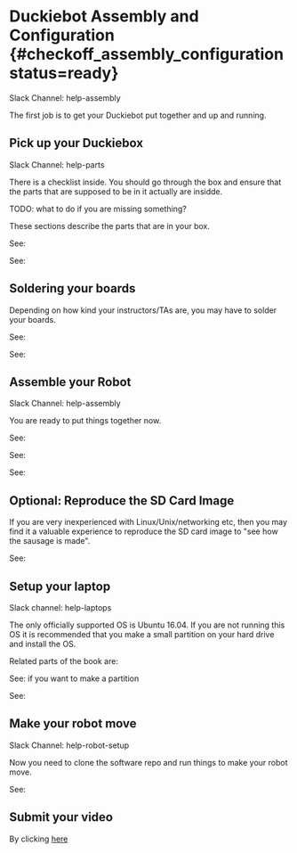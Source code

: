 # Duckiebot Assembly and Configuration {#checkoff_assembly_configuration status=ready}

Slack Channel: help-assembly

The first job  is to get your Duckiebot put together and up and running.

<!-- Comment: @liam: We should make sure that these tasks are 1-to-1 with the task list in the checkoff spreadsheet, and remind them what to do.
-->

## Pick up your Duckiebox

Slack Channel: help-parts


There is a checklist inside. You should go through the box and ensure that the parts that are supposed to be in it actually are insidde.

TODO: what to do if you are missing something?

These sections describe the parts that are in your box.

See: [](#acquiring-parts-c0)

See: [](#acquiring-parts-c1)



## Soldering your boards

Depending on how kind your instructors/TAs are, you may have to solder your boards.

See: [](#soldering-boards-c0)

See: [](#soldering-boards-c1)

## Assemble your Robot

Slack Channel: help-assembly

You are ready to put things together now.

See: [](#assembling-duckiebot-c0)

See: [](#bumper-assembly)

See: [](#assembling-duckiebot-c1)


## Optional: Reproduce the SD Card Image

If you are very inexperienced with Linux/Unix/networking etc, then you may find it a valuable experience to reproduce the SD card image to "see how the sausage is made".

See: [](#duckiebot-ubuntu-image)


## Setup your laptop

Slack channel: help-laptops

The only officially supported OS is Ubuntu 16.04. If you are not running this OS it is recommended that you make a small partition on your hard drive and install the OS.

Related parts of the book are:

See: [](#how-to-partition) if you want to make a partition

See: [](#setup-laptop)


## Make your robot move

Slack Channel: help-robot-setup

Now you need to clone the software repo and run things to make your robot move.

See: [](#rc-control)


## Submit your video

By clicking [here](https://www.dropbox.com/request/XmO5tzlJmuaOVb2gGg2A)
